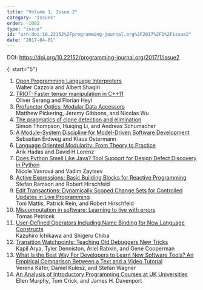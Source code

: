 ```yaml
---
title: "Volume 1, Issue 2"
category: "Issues"
order: -1002
type: "issue"
id: "urn:doi:10.22152%2Fprogramming-journal.org%2F2017%2F1%2Fissue2"
date: "2017-04-01"
---
```

DOI: <https://doi.org/10.22152/programming-journal.org/2017/1/issue2>





{: start="5"}
1. [Open Programming Language Interpreters](../5)  
Walter Cazzola and Albert Shaqiri
1. [TRIOT: Faster tensor manipulation in C++11](../6)  
Oliver Serang and Florian Heyl
1. [Profunctor Optics: Modular Data Accessors](../7)  
Matthew Pickering, Jeremy Gibbons, and Nicolas Wu
1. [The pragmatics of clone detection and elimination](../8)  
Simon Thompson, Huiqing Li, and Andreas Schumacher
1. [A Module-System Discipline for Model-Driven Software Development](../9)  
Sebastian Erdweg and Klaus Ostermann
1. [Language Oriented Modularity: From Theory to Practice](../10)  
Arik Hadas and David H Lorenz
1. [Does Python Smell Like Java? Tool Support for Design Defect Discovery in Python](../11)  
Nicole Vavrová and Vadim Zaytsev
1. [Active Expressions: Basic Building Blocks for Reactive Programming](../12)  
Stefan Ramson and Robert Hirschfeld
1. [Edit Transactions: Dynamically Scoped Change Sets for Controlled Updates in Live Programming](../13)  
Toni Mattis, Patrick Rein, and Robert Hirschfeld
1. [Miscomputation in software: Learning to live with errors](../14)  
Tomas Petricek
1. [User-Defined Operators Including Name Binding for New Language Constructs](../15)  
Kazuhiro Ichikawa and Shigeru Chiba
1. [Transition Watchpoints: Teaching Old Debuggers New Tricks](../16)  
Kapil Arya, Tyler Denniston, Ariel Rabkin, and Gene Cooperman
1. [What Is the Best Way For Developers to Learn New Software Tools? An Empirical Comparison Between a Text and a Video Tutorial](../17)  
Verena Käfer, Daniel Kulesz, and Stefan Wagner
1. [An Analysis of Introductory Programming Courses at UK Universities](../18)  
Ellen Murphy, Tom Crick, and James H. Davenport




